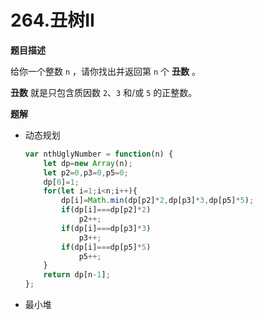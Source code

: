 # 264.丑树II

**题目描述**

给你一个整数 `n` ，请你找出并返回第 `n` 个 **丑数** 。

**丑数** 就是只包含质因数 `2`、`3` 和/或 `5` 的正整数。

**题解**

- 动态规划

  ```javascript
  var nthUglyNumber = function(n) {
      let dp=new Array(n);
      let p2=0,p3=0,p5=0;
      dp[0]=1;
      for(let i=1;i<n;i++){
          dp[i]=Math.min(dp[p2]*2,dp[p3]*3,dp[p5]*5);
          if(dp[i]===dp[p2]*2)
              p2++;
          if(dp[i]===dp[p3]*3)
              p3++;
          if(dp[i]===dp[p5]*5)
              p5++;
      }
      return dp[n-1];
  };
  ```

- 最小堆

  ```javascript
  
  ```

  